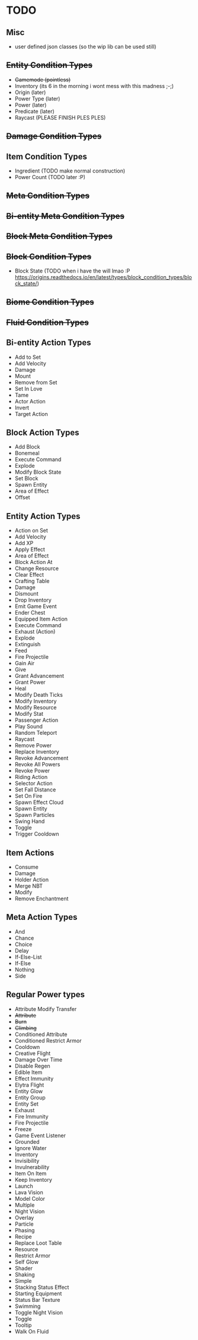 # TODO

## Misc

* user defined json classes (so the wip lib can be used still)

## ~~Entity Condition Types~~

* ~~Gamemode (pointless)~~
* Inventory (its 6 in the morning i wont mess with this madness ;-;)
* Origin (later)
* Power Type (later)
* Power (later)
* Predicate (later)
* Raycast (PLEASE FINISH PLES PLES)

## ~~Damage Condition Types~~

## Item Condition Types

* Ingredient (TODO make normal construction)
* Power Count (TODO later :P)

## ~~Meta Condition Types~~

## ~~Bi-entity Meta Condition Types~~

## ~~Block Meta Condition Types~~

## ~~Block Condition Types~~

* Block State (TODO when i have the will lmao :P <https://origins.readthedocs.io/en/latest/types/block_condition_types/block_state/>)

## ~~Biome Condition Types~~

## ~~Fluid Condition Types~~

## Bi-entity Action Types

* Add to Set
* Add Velocity
* Damage
* Mount
* Remove from Set
* Set In Love
* Tame
* Actor Action
* Invert
* Target Action

## Block Action Types

* Add Block
* Bonemeal
* Execute Command
* Explode
* Modify Block State
* Set Block
* Spawn Entity
* Area of Effect
* Offset

## Entity Action Types

* Action on Set
* Add Velocity
* Add XP
* Apply Effect
* Area of Effect
* Block Action At
* Change Resource
* Clear Effect
* Crafting Table
* Damage
* Dismount
* Drop Inventory
* Emit Game Event
* Ender Chest
* Equipped Item Action
* Execute Command
* Exhaust (Action)
* Explode
* Extinguish
* Feed
* Fire Projectile
* Gain Air
* Give
* Grant Advancement
* Grant Power
* Heal
* Modify Death Ticks
* Modify Inventory
* Modify Resource
* Modify Stat
* Passenger Action
* Play Sound
* Random Teleport
* Raycast
* Remove Power
* Replace Inventory
* Revoke Advancement
* Revoke All Powers
* Revoke Power
* Riding Action
* Selector Action
* Set Fall Distance
* Set On Fire
* Spawn Effect Cloud
* Spawn Entity
* Spawn Particles
* Swing Hand
* Toggle
* Trigger Cooldown

## Item Actions

* Consume
* Damage
* Holder Action
* Merge NBT
* Modify
* Remove Enchantment

## Meta Action Types

* And
* Chance
* Choice
* Delay
* If-Else-List
* If-Else
* Nothing
* Side

## Regular Power types

* Attribute Modify Transfer
* ~~Attribute~~
* ~~Burn~~
* ~~Climbing~~
* Conditioned Attribute
* Conditioned Restrict Armor
* Cooldown
* Creative Flight
* Damage Over Time
* Disable Regen
* Edible Item
* Effect Immunity
* Elytra Flight
* Entity Glow
* Entity Group
* Entity Set
* Exhaust
* Fire Immunity
* Fire Projectile
* Freeze
* Game Event Listener
* Grounded
* Ignore Water
* Inventory
* Invisibility
* Invulnerability
* Item On Item
* Keep Inventory
* Launch
* Lava Vision
* Model Color
* Multiple
* Night Vision
* Overlay
* Particle
* Phasing
* Recipe
* Replace Loot Table
* Resource
* Restrict Armor
* Self Glow
* Shader
* Shaking
* Simple
* Stacking Status Effect
* Starting Equipment
* Status Bar Texture
* Swimming
* Toggle Night Vision
* Toggle
* Tooltip
* Walk On Fluid
